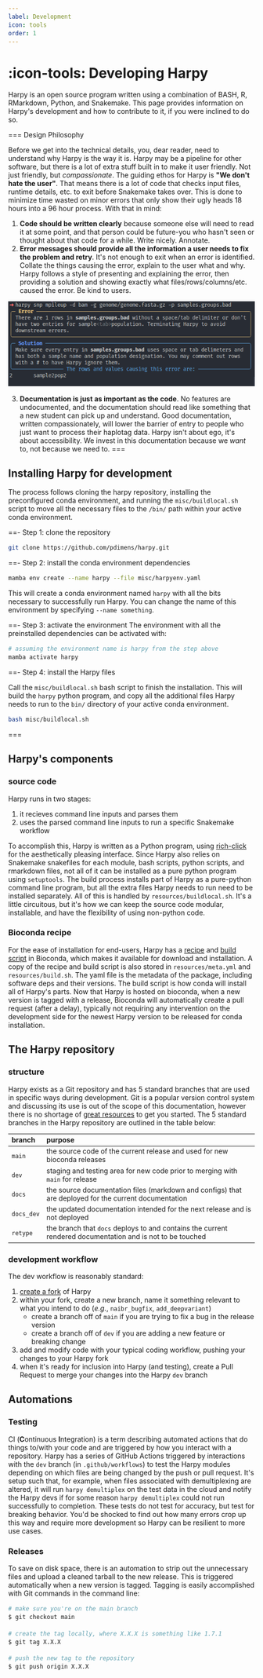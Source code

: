 ```yaml
---
label: Development
icon: tools
order: 1
---
```


# :icon-tools: Developing Harpy
Harpy is an open source program written using a combination of BASH, R, 
RMarkdown, Python, and Snakemake. This page provides information on Harpy's
development and how to contribute to it, if you were inclined to do so.

=== Design Philosophy

Before we get into the technical details, you, dear reader, need to understand
why Harpy is the way it is. Harpy may be a pipeline for other software, but 
there is a lot of extra stuff built in to make it user 
friendly. Not just friendly, but _compassionate_. The guiding ethos for Harpy is
**"We don't hate the user"**. That means there is a lot
of code that checks input files, runtime details, etc. to exit before 
Snakemake takes over. This is done to minimize time wasted on minor 
errors that only show their ugly heads 18 hours into a 96 hour process. With that in mind:
1. **Code should be written clearly** because someone else will need to read it at 
some point, and that person could be future-you who hasn't seen or thought 
about that code for a while. Write nicely. Annotate.
2. **Error messages should provide all the information a user needs to fix the problem and retry**. It's not enough to exit when an error is identified. Collate
the things causing the error, explain to the user what and why. Harpy follows a
style of presenting and explaining the error, then providing a solution and showing exactly what files/rows/columns/etc. caused the error. Be kind to users.

![These are Harpy error messages](/static/errormsg.png)

3. **Documentation is just as important as the code**. No features are undocumented,
and the documentation should read like something that a new student can
pick up and understand. Good documentation, written compassionately, will lower
the barrier of entry to people who just want to process their haplotag data. Harpy
isn't about ego, it's about accessibility. We invest in this documentation because
we _want_ to, not because we need to.
===

## Installing Harpy for development
The process follows cloning the harpy repository, installing the preconfigured conda environment, and running the `misc/buildlocal.sh`
script to move all the necessary files to the `/bin/` path within your active conda environment.

==- Step 1: clone the repository

```bash clone the repository
git clone https://github.com/pdimens/harpy.git
```

==- Step 2: install the conda environment dependencies
```bash install the dependencies with conda/mamba
mamba env create --name harpy --file misc/harpyenv.yaml
```
This will create a conda environment named `harpy` with all the bits necessary to successfully run Harpy. You can change the name of this environment by specifying
`--name something`. 

==- Step 3: activate the environment
The environment with all the preinstalled dependencies can be activated with:
```bash activate the conda environment
# assuming the environment name is harpy from the step above
mamba activate harpy
```
==- Step 4: install the Harpy files

Call the `misc/buildlocal.sh` bash script to finish the installation.
This will build the `harpy` python program, and copy all the additional files Harpy needs to run
to the `bin/` directory of your active conda environment.
```bash install harpy and the necessary files
bash misc/buildlocal.sh
```
===

## Harpy's components
### source code
Harpy runs in two stages:
1. it recieves command line inputs and parses them
2. uses the parsed command line inputs to run a specific Snakemake workflow

To accomplish this, Harpy is written as a Python program, using [rich-click](https://github.com/ewels/rich-click)
for the aesthetically pleasing interface. Since Harpy also relies on Snakemake
snakefiles for each module, bash scripts, python scripts, and rmarkdown files,
not all of it can be installed as a pure python program using `setuptools`.
The build process installs part of Harpy as a pure-python command line program, but
all the extra files Harpy needs to run need to be installed separately. All of 
this is handled by `resources/buildlocal.sh`. It's a little circuitous, but it's how
we can keep the source code modular, installable, and have the flexibility of 
using non-python code.

### Bioconda recipe
For the ease of installation for end-users, Harpy has a [recipe](https://github.com/bioconda/bioconda-recipes/blob/master/recipes/harpy/meta.yaml) 
and [build script](https://github.com/bioconda/bioconda-recipes/blob/master/recipes/harpy/build.sh) in Bioconda,
which makes it available for download and installation. A copy of the recipe and
build script is also stored in `resources/meta.yml` and `resources/build.sh`. The yaml file
is the metadata of the package, including software deps and their versions. The
build script is how conda will install all of Harpy's parts. Now that Harpy is hosted on
bioconda, when a new version is tagged with a release, Bioconda will automatically create
a pull request (after a delay), typically not requiring any intervention on the development side
for the newest Harpy version to be released for conda installation.


## The Harpy repository
### structure
Harpy exists as a Git repository and has 5 standard branches that are used in 
specific ways during development. Git is a popular version control system and 
discussing its use is out of the scope of this documentation, however there is no 
shortage of [great resources](https://www.youtube.com/watch?v=8Dd7KRpKeaE) to get 
you started. The 5 standard branches in the Harpy repository are outlined in the 
table below:

| branch | purpose |
|:---| :---|
| `main` | the source code of the current release and used for new bioconda releases |
| `dev`  | staging and testing area for new code prior to merging with `main` for release |
| `docs` | the source documentation files (markdown and configs) that are deployed for the current documentation |
| `docs_dev` | the updated documentation intended for the next release and is not deployed |
| `retype` | the branch that `docs` deploys to and contains the current rendered documentation and is not to be touched |

### development workflow
The dev workflow is reasonably standard:
1. [create a fork](https://github.com/pdimens/harpy/fork) of Harpy
2. within your fork, create a new branch, name it something relevant to what you intend to do (_e.g._, `naibr_bugfix`, `add_deepvariant`)
    - create a branch off of `main` if you are trying to fix a bug in the release version
    - create a branch off of `dev` if you are adding a new feature or breaking change
3. add and modify code with your typical coding workflow, pushing your changes to your Harpy fork
4. when it's ready for inclusion into Harpy (and testing), create a Pull Request to merge your changes into the Harpy `dev` branch

## Automations
### Testing
CI (**C**ontinuous **I**ntegration) is a term describing automated actions that do
things to/with your code and are triggered by how you interact with a repository.
Harpy has a series of GitHub Actions triggered by interactions with the `dev` branch (in `.github/workflows`) 
to test the Harpy modules depending on which files are being changed by the push or
pull request. It's setup such that, for example, when files associated with 
demultiplexing are altered, it will run `harpy demultiplex` on the test data 
in the cloud and notify the Harpy devs if for some reason `harpy demultiplex`
could not run successfully to completion. These tests do not test for accuracy,
but test for breaking behavior. You'd be shocked to find out how many errors
crop up this way and require more development so Harpy can be resilient to more use cases.
### Releases
To save on disk space, there is an automation to strip out the unnecessary files and upload a
cleaned tarball to the new release. This is triggered automatically when a new version is tagged.
Tagging is easily accomplished with Git commands in the command line:
```bash
# make sure you're on the main branch
$ git checkout main

# create the tag locally, where X.X.X is something like 1.7.1
$ git tag X.X.X

# push the new tag to the repository
$ git push origin X.X.X
``` 
